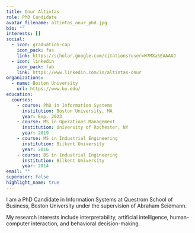 ```yaml
---
title: Onur Altintas
role: PhD Candidate
avatar_filename: altintas_onur_phd.jpg
bio: ""
interests: []
social:
  - icon: graduation-cap
    icon_pack: fas
    link: https://scholar.google.com/citations?user=W7MXaSEAAAAJ
  - icon: linkedin
    icon_pack: fab
    link: https://www.linkedin.com/in/altintas-onur
organizations:
  - name: Boston University
    url: https://www.bu.edu/
education:
  courses:
    - course: PhD in Information Systems
      institution: Boston University, MA
      year: Exp. 2023
    - course: MS in Operations Management
      institution: University of Rochester, NY
      year: 2019
    - course: MS in Industrial Engineering
      institution: Bilkent University
      year: 2016
    - course: BS in Industrial Engineering
      institution: Bilkent University
      year: 2014
email: ""
superuser: false
highlight_name: true
---
```

I am a PhD Candidate in Information Systems at Questrom School of Business, Boston University under the supervision of Abraham Seidmann. 

My research interests include interpretability, artificial intelligence, human-computer interaction, and behavioral decision-making.

<br>

<br>

<br>
